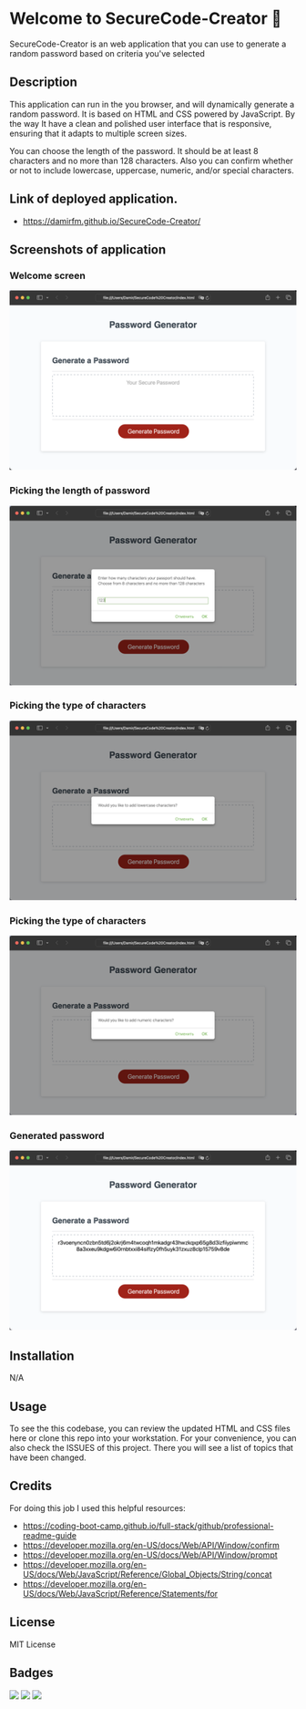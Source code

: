 # Welcome to SecureCode-Creator 🔐

SecureCode-Creator is an web application that you can use to generate a random password based on criteria you've selected 

## Description

This application can run in the you browser, and will  dynamically generate a random password. It is based on HTML and CSS powered by JavaScript. By the way It have a clean and polished user interface that is responsive, ensuring that it adapts to multiple screen sizes.

You can choose the length of the password. It should be at least 8 characters and no more than 128 characters. Also you can confirm whether or not to include lowercase, uppercase, numeric, and/or special characters.

## Link of deployed application.

- https://damirfm.github.io/SecureCode-Creator/

## Screenshots of application

### Welcome screen

![Alt text](./Screensots/1.png "Welcome screen")

### Picking the length of password

![Alt text](./Screensots/2.png "Picking the length of password")

### Picking the type of characters

![Alt text](./Screensots/3.png "Picking the type of characters")

### Picking the type of characters

![Alt text](./Screensots/4.png "Picking the type of characters")

### Generated password

![Alt text](./Screensots/5.png "Generated password")

## Installation

N/A

## Usage

To see the this codebase, you can review the updated HTML and CSS files here or clone this repo into your workstation. For your convenience, you can also check the ISSUES of this project. There you will see a list of topics that have been changed.

## Credits

For doing this job I used this helpful resources: 

- https://coding-boot-camp.github.io/full-stack/github/professional-readme-guide
- https://developer.mozilla.org/en-US/docs/Web/API/Window/confirm
- https://developer.mozilla.org/en-US/docs/Web/API/Window/prompt
- https://developer.mozilla.org/en-US/docs/Web/JavaScript/Reference/Global_Objects/String/concat
- https://developer.mozilla.org/en-US/docs/Web/JavaScript/Reference/Statements/for


## License

MIT License

## Badges


<img src="https://img.shields.io/badge/CSS3-1572B6?style=for-the-badge&logo=css3&logoColor=white" />    

<img src="https://img.shields.io/badge/HTML5-E34F26?style=for-the-badge&logo=html5&logoColor=white" />  

<img src="https://img.shields.io/badge/JavaScript-F7DF1E?style=for-the-badge&logo=javascript&logoColor=black" />  